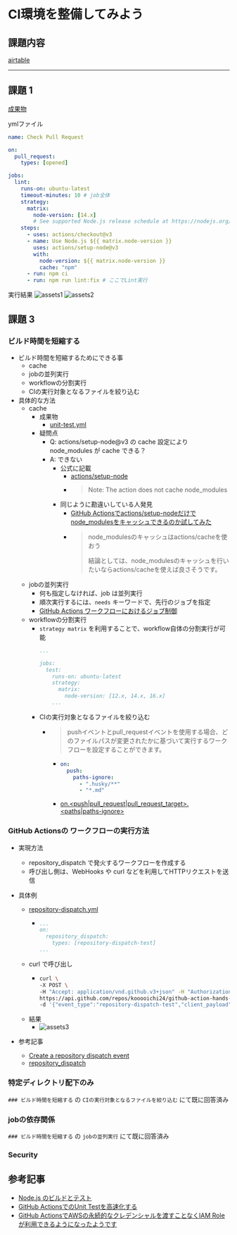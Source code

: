 # CI環境を整備してみよう

## 課題内容

[airtable](https://airtable.com/appWjizyFJue33ycs/tblTnXBXFOYJ0J7lZ/viwyi8muFtWUlhNKG/recPPEcEXmzW70q67?blocks=hide)

---

## 課題 1
[成果物](https://github.com/kooooichi24/github-action-hands-on)

ymlファイル
```yml
name: Check Pull Request

on:
  pull_request:
    types: [opened]

jobs:
  lint:
    runs-on: ubuntu-latest
    timeout-minutes: 10 # job全体
    strategy:
      matrix:
        node-version: [14.x]
        # See supported Node.js release schedule at https://nodejs.org/en/about/releases/
    steps:
      - uses: actions/checkout@v3
      - name: Use Node.js ${{ matrix.node-version }}
        uses: actions/setup-node@v3
        with:
          node-version: ${{ matrix.node-version }}
          cache: "npm"
      - run: npm ci
      - run: npm run lint:fix # ここでLint実行
```

実行結果
![assets1](./assets/assets1.jpg)
![assets2](./assets/assets2.png)

## 課題 3
### ビルド時間を短縮する
- ビルド時間を短縮するためにできる事
  - cache
  - jobの並列実行
  - workflowの分割実行
  - CIの実行対象となるファイルを絞り込む
- 具体的な方法
  - cache
    - 成果物
      - [unit-test.yml](https://github.com/kooooichi24/github-action-hands-on/blob/master/.github/workflows/unit-test.yml)
    - 疑問点
      - Q: actions/setup-node@v3 の cache 設定により node_modules が cache できる？
      - A: できない
        - 公式に記載
          - [actions/setup-node](https://github.com/actions/setup-node)
          - > Note: The action does not cache node_modules
        - 同じように勘違いしている人発見
          - [GitHub Actionsでactions/setup-nodeだけでnode_modulesをキャッシュできるのか試してみた](https://dev.classmethod.jp/articles/caching-dependencies-in-workflow-execution-on-github-actions/)
          - > node_modulesのキャッシュはactions/cacheを使おう
            > 
            > 結論としては、node_modulesのキャッシュを行いたいならactions/cacheを使えば良さそうです。
  - jobの並列実行
    - 何も指定しなければ、job は並列実行
    - 順次実行するには、`needs` キーワードで、先行のジョブを指定
    - [GitHub Actions ワークフローにおけるジョブ制御](https://developer.mamezou-tech.com/blogs/2022/02/20/job-control-in-github-actions/)
  - workflowの分割実行
    - `strategy matrix` を利用することで、workflow自体の分割実行が可能
      ```yml
      ...

      jobs:
        test:
          runs-on: ubuntu-latest
          strategy:
            matrix:
              node-version: [12.x, 14.x, 16.x]
          ...
      ```
    - CIの実行対象となるファイルを絞り込む
      - > pushイベントとpull_requestイベントを使用する場合、どのファイルパスが変更されたかに基づいて実行するワークフローを設定することができます。
        - ```yml
          on:
            push:
              paths-ignore:
                - ".husky/**"
                - "*.md"
          ```
        - [on.<push|pull_request|pull_request_target>.<paths|paths-ignore>](https://docs.github.com/ja/actions/using-workflows/workflow-syntax-for-github-actions)

### GitHub Actionsの ワークフローの実行方法

- 実現方法
  - repository_dispatch で発火するワークフローを作成する
  - 呼び出し側は、WebHooks や curl などを利用してHTTPリクエストを送信
- 具体例
  - [repository-dispatch.yml](https://github.com/kooooichi24/github-action-hands-on/blob/master/.github/workflows/repository-dispatch.yml)
    - ```yml
      ...
      on:
        repository_dispatch:
          types: [repository-dispatch-test]
      ...
      ```
  - curl で呼び出し
    - ```bash
      curl \
      -X POST \
      -H "Accept: application/vnd.github.v3+json" -H "Authorization: token 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" \
      https://api.github.com/repos/kooooichi24/github-action-hands-on/dispatches \
      -d '{"event_type":"repository-dispatch-test","client_payload":{"passed":true,"message":"success"}}'
      ```
  - 結果
    - ![assets3](./assets/assets3.jpg)

- 参考記事
  - [Create a repository dispatch event](https://docs.github.com/ja/rest/repos/repos#create-a-repository-dispatch-event)
  - [repository_dispatch](https://docs.github.com/ja/actions/using-workflows/events-that-trigger-workflows#repository_dispatch)
### 特定ディレクトリ配下のみ
`### ビルド時間を短縮する` の `CIの実行対象となるファイルを絞り込む` にて既に回答済み

### jobの依存関係
`### ビルド時間を短縮する` の `jobの並列実行` にて既に回答済み

### Security


## 参考記事
- [Node.js のビルドとテスト](https://docs.github.com/ja/actions/automating-builds-and-tests/building-and-testing-nodejs)
- [GitHub ActionsでのUnit Testを高速化する](https://starfish719.netlify.app/github-actions-unit-test/)
- [GitHub ActionsでAWSの永続的なクレデンシャルを渡すことなくIAM Roleが利用できるようになったようです](https://dev.classmethod.jp/articles/github-actions-without-permanent-credential/)
